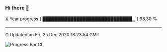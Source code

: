 ### Hi there 👋

⏳ Year progress { █████████████████████████████▁ } 98.30 %

---

⏰ Updated on Fri, 25 Dec 2020 18:23:54 GMT

![Progress Bar CI](https://github.com/liununu/liununu/workflows/Progress%20Bar%20CI/badge.svg)
